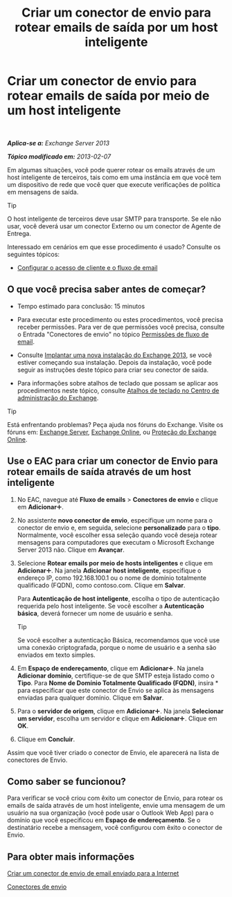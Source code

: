﻿---
title: 'Criar um conector de envio para rotear emails de saída por um host inteligente'
TOCTitle: Criar um conector de envio para rotear emails de saída por meio de um host inteligente
ms:assetid: 4a9ef08e-bd62-4c6b-8790-d24fb0f8f24b
ms:mtpsurl: https://technet.microsoft.com/pt-br/library/JJ673059(v=EXCHG.150)
ms:contentKeyID: 50485534
ms.date: 05/22/2018
mtps_version: v=EXCHG.150
ms.translationtype: MT
---

# Criar um conector de envio para rotear emails de saída por meio de um host inteligente

 

_**Aplica-se a:** Exchange Server 2013_

_**Tópico modificado em:** 2013-02-07_

Em algumas situações, você pode querer rotear os emails através de um host inteligente de terceiros, tais como em uma instância em que você tem um dispositivo de rede que você quer que execute verificações de política em mensagens de saída.


> [!TIP]
> O host inteligente de terceiros deve usar SMTP para transporte. Se ele não usar, você deverá usar um conector Externo ou um conector de Agente de Entrega.



Interessado em cenários em que esse procedimento é usado? Consulte os seguintes tópicos:

  - [Configurar o acesso de cliente e o fluxo de email](configure-mail-flow-and-client-access-exchange-2013-help.md)

## O que você precisa saber antes de começar?

  - Tempo estimado para conclusão: 15 minutos

  - Para executar este procedimento ou estes procedimentos, você precisa receber permissões. Para ver de que permissões você precisa, consulte o Entrada "Conectores de envio" no tópico [Permissões de fluxo de email](mail-flow-permissions-exchange-2013-help.md).

  - Consulte [Implantar uma nova instalação do Exchange 2013](deploy-a-new-installation-of-exchange-2013-exchange-2013-help.md), se você estiver começando sua instalação. Depois da instalação, você pode seguir as instruções deste tópico para criar seu conector de saída.

  - Para informações sobre atalhos de teclado que possam se aplicar aos procedimentos neste tópico, consulte [Atalhos de teclado no Centro de administração do Exchange](keyboard-shortcuts-in-the-exchange-admin-center-exchange-online-protection-help.md).


> [!TIP]
> Está enfrentando problemas? Peça ajuda nos fóruns do Exchange. Visite os fóruns em: <A href="https://go.microsoft.com/fwlink/p/?linkid=60612">Exchange Server</A>, <A href="https://go.microsoft.com/fwlink/p/?linkid=267542">Exchange Online</A>, ou <A href="https://go.microsoft.com/fwlink/p/?linkid=285351">Proteção do Exchange Online</A>.



## Use o EAC para criar um conector de Envio para rotear emails de saída através de um host inteligente

1.  No EAC, navegue até **Fluxo de emails** \> **Conectores de envio** e clique em **Adicionar**![Ícone Adicionar](images/JJ218640.c1e75329-d6d7-4073-a27d-498590bbb558(EXCHG.150).gif "Ícone Adicionar").

2.  No assistente **novo conector de envio**, especifique um nome para o conector de envio e, em seguida, selecione **personalizado** para o **tipo**. Normalmente, você escolher essa seleção quando você deseja rotear mensagens para computadores que executam o Microsoft Exchange Server 2013 não. Clique em **Avançar**.

3.  Selecione **Rotear emails por meio de hosts inteligentes** e clique em **Adicionar**![Ícone Adicionar](images/JJ218640.c1e75329-d6d7-4073-a27d-498590bbb558(EXCHG.150).gif "Ícone Adicionar"). Na janela **Adicionar host inteligente**, especifique o endereço IP, como 192.168.100.1 ou o nome de domínio totalmente qualificado (FQDN), como contoso.com. Clique em **Salvar**.
    
    Para **Autenticação de host inteligente**, escolha o tipo de autenticação requerida pelo host inteligente. Se você escolher a **Autenticação básica**, deverá fornecer um nome de usuário e senha.
    

    > [!TIP]
    > Se você escolher a autenticação Básica, recomendamos que você use uma conexão criptografada, porque o nome de usuário e a senha são enviados em texto simples.



4.  Em **Espaço de endereçamento**, clique em **Adicionar**![Ícone Adicionar](images/JJ218640.c1e75329-d6d7-4073-a27d-498590bbb558(EXCHG.150).gif "Ícone Adicionar"). Na janela **Adicionar domínio**, certifique-se de que SMTP esteja listado como o **Tipo**. Para **Nome de Domínio Totalmente Qualificado (FQDN)**, insira \* para especificar que este conector de Envio se aplica às mensagens enviadas para qualquer domínio. Clique em **Salvar**.

5.  Para o **servidor de origem**, clique em **Adicionar**![Ícone Adicionar](images/JJ218640.c1e75329-d6d7-4073-a27d-498590bbb558(EXCHG.150).gif "Ícone Adicionar"). Na janela **Selecionar um servidor**, escolha um servidor e clique em **Adicionar**![Ícone Adicionar](images/JJ218640.c1e75329-d6d7-4073-a27d-498590bbb558(EXCHG.150).gif "Ícone Adicionar"). Clique em **OK**.

6.  Clique em **Concluir**.

Assim que você tiver criado o conector de Envio, ele aparecerá na lista de conectores de Envio.

## Como saber se funcionou?

Para verificar se você criou com êxito um conector de Envio, para rotear os emails de saída através de um host inteligente, envie uma mensagem de um usuário na sua organização (você pode usar o Outlook Web App) para o domínio que você especificou em **Espaço de endereçamento**. Se o destinatário recebe a mensagem, você configurou com êxito o conector de Envio.

## Para obter mais informações

[Criar um conector de envio de email enviado para a Internet](create-a-send-connector-for-email-sent-to-the-internet-exchange-2013-help.md)

[Conectores de envio](send-connectors-exchange-2013-help.md)

